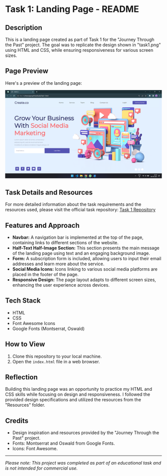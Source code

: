 # Task 1: Landing Page - README

## Description
This is a landing page created as part of Task 1 for the "Journey Through the Past" project. The goal was to replicate the design shown in "task1.png" using HTML and CSS, while ensuring responsiveness for various screen sizes.

## Page Preview
Here's a preview of the landing page:

![Landing Page Preview](Task%201/image.png)

## Task Details and Resources
For more detailed information about the task requirements and the resources used, please visit the official task repository:
[Task 1 Repository](https://github.com/Technity-Amaravati/technity-tech/tree/main/TASK%201)

## Features and Approach
- **Navbar:** A navigation bar is implemented at the top of the page, containing links to different sections of the website.
- **Half-Text Half-Image Section:** This section presents the main message of the landing page using text and an engaging background image.
- **Form:** A subscription form is included, allowing users to input their email addresses and learn more about the service.
- **Social Media Icons:** Icons linking to various social media platforms are placed in the footer of the page.
- **Responsive Design:** The page layout adapts to different screen sizes, enhancing the user experience across devices.

## Tech Stack
- HTML
- CSS
- Font Awesome Icons
- Google Fonts (Montserrat, Oswald)

## How to View
1. Clone this repository to your local machine.
2. Open the `index.html` file in a web browser.

## Reflection
Building this landing page was an opportunity to practice my HTML and CSS skills while focusing on design and responsiveness. I followed the provided design specifications and utilized the resources from the "Resources" folder.

## Credits
- Design inspiration and resources provided by the "Journey Through the Past" project.
- Fonts: Montserrat and Oswald from Google Fonts.
- Icons: Font Awesome.

---
*Please note: This project was completed as part of an educational task and is not intended for commercial use.*
